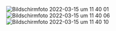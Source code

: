 ![Bildschirmfoto 2022-03-15 um 11 40 01](https://user-images.githubusercontent.com/45995648/158360345-95c5221c-fe90-4532-a080-777e00c3848d.png)
![Bildschirmfoto 2022-03-15 um 11 40 06](https://user-images.githubusercontent.com/45995648/158360342-467fd73c-b2f3-4e7e-b8ed-e69d477f6c8b.png)
![Bildschirmfoto 2022-03-15 um 11 40 10](https://user-images.githubusercontent.com/45995648/158360337-c4a80bf5-c70f-4902-97ed-76347c1fca98.png)

